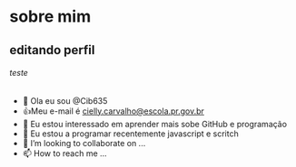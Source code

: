 # sobre mim 

## editando perfil

###### teste
- 👋 Ola eu sou @Cib635
- :+1:Meu e-mail é cielly.carvalho@escola.pr.gov.br
- 👀 Eu estou interessado em aprender mais sobe GitHub e programação 
- 🌱 Eu estou a programar recentemente javascript e scritch
- 💞️ I’m looking to collaborate on ...
- 📫 How to reach me ...

